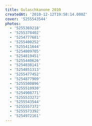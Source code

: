 ```yaml
---
title: Gulaschkanone 2010
createdAt: '2010-12-12T19:58:14.000Z'
cover: '5255543544'
photos:
  - '5255369218'
  - '5255378402'
  - '5254777681'
  - '5255400252'
  - '5255411644'
  - '5254809705'
  - '5254819451'
  - '5255440626'
  - '5254838141'
  - '5254851313'
  - '5255477452'
  - '5254877909'
  - '5255500896'
  - '5255510930'
  - '5254908771'
  - '5255533272'
  - '5255543544'
  - '5255557372'
  - '5255573392'
  - '5254972161'
---
```


